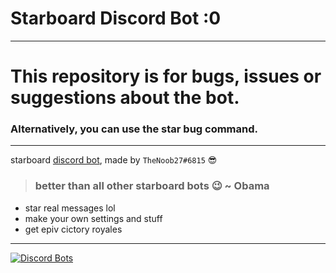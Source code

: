 # **Starboard Discord Bot :0**

___
# This repository is for bugs, issues or suggestions about the bot.
### Alternatively, you can use the star bug command.
---

starboard [discord bot](https://discordapp.com/oauth2/authorize?client_id=655390915325591629&permissions=8&scope=bot), made by `TheNoob27#6815` :sunglasses:

> ### better than all other starboard bots :wink:                ~ Obama

- star real messages lol
- make your own settings and stuff
- get epiv cictory royales
___
[![Discord Bots](https://top.gg/api/widget/655390915325591629.svg)](https://top.gg/bot/655390915325591629)
